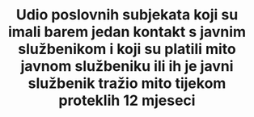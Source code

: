 ---
un_custodial_agency: 'World  Bank;  UNODC'
target_id: '16.5'
has_metadata: false
rationale_interpretation: 
goal_meta_link: 'http://unstats.un.org/sdgs/files/metadata-compilation/Metadata-Goal-16.pdf'
goal_meta_link_page: 22
variable_notes: null
un_designated_tier: '2'
title: 'Udio poslovnih subjekata koji su imali barem jedan kontakt s javnim službenikom i koji su platili mito javnom službeniku ili ih je javni službenik tražio mito tijekom proteklih 12 mjeseci '
permalink: /16-5-2/
sdg_goal: 16
layout: indicator
indicator: 16.5.2
indicator_variable: null
graph: null
graph_title: null
graph_type_description: null
graph_status_notes: unk
variable_description: null
indicator_name: 'Udio poslovnih subjekata koji su imali barem jedan kontakt s javnim službenikom i koji su platili mito javnom službeniku ili ih je javni službenik tražio mito tijekom proteklih 12 mjeseci '
target: 'Znatno smanjiti korupciju i podmićivanje u svim oblicima.'
indicator_definition: 
actual_indicator_available: null
actual_indicator_available_description: null
method_of_computation: ''
comments_and_limitations: null
periodicity: null
time_period: null
unit_of_measure: null
disaggregation_categories: null
disaggregation_geography: null
date_of_national_source_publication: null
date_metadata_updated: null
scheduled_update_by_national_source: null
scheduled_update_by_SDG_team: null
source_agency_staff_name: null
source_agency_staff_email: null
source_agency_survey_dataset: null
source_title: null
source_url: null
source_notes: null
international_and_national_references: null  

---